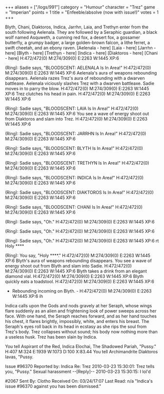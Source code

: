 +++
aliases = ["/logs/991"]
category = "Humour"
character = "Trez"
game = "Imperian"
points = 1
title = "Enfeeble/absolve (now with issue!)"
votes = 1
+++

Blyth, Chani, Diaktoros, Indica, Jarrhn, Laia, and Trethyn enter from the south following Aelenala.
They are followed by a Seraphic guardian, a black wolf named Asquweth, a cunning red fox, a desert fox, a gossamer butterfly, a grumpy badger, a large golden-brown falcon, a lithe ferret, a swift cheetah, and an ebony raven.
[Aelenala - here]
[Laia - here]
[Jarrhn - here]
[Blyth - here]
[Trethyn - here]
[Indica - here]
[Diaktoros - here]
[Chani - here]
H:472/472(0) M:274/309(0) E:2263 W:1445 XP:6 <eb bd> 

(Ring): Sadie says, "BLOODSCENT: AELENALA Is In Area!"
H:472/472(0) M:274/309(0) E:2263 W:1445 XP:6 <eb bd> 
Aelenala's aura of weapons rebounding disappears.
Aelenala razes Trez's aura of rebounding with a dwarven battleaxe.
Aelenala viciously slashes Trez with a dwarven battleaxe.
Sadie moves in to parry the blow.
H:472/472(0) M:274/309(0) E:2263 W:1445 XP:6 <eb bd> 
Trez clutches his head in pain.
H:472/472(0) M:274/309(0) E:2263 W:1445 XP:6 <eb bd> 

(Ring): Sadie says, "BLOODSCENT: LAIA Is In Area!"
H:472/472(0) M:274/309(0) E:2263 W:1445 XP:6 <eb bd> 
You see a wave of energy shoot out from Diaktoros and slam into Trez.
H:472/472(0) M:274/309(0) E:2263 W:1445 XP:6 <eb bd> 

(Ring): Sadie says, "BLOODSCENT: JARRHN Is In Area!"
H:472/472(0) M:274/309(0) E:2263 W:1445 XP:6 <eb bd> 

(Ring): Sadie says, "BLOODSCENT: BLYTH Is In Area!"
H:472/472(0) M:274/309(0) E:2263 W:1445 XP:6 <eb bd> 

(Ring): Sadie says, "BLOODSCENT: TRETHYN Is In Area!"
H:472/472(0) M:274/309(0) E:2263 W:1445 XP:6 <eb bd> 

(Ring): Sadie says, "BLOODSCENT: INDICA Is In Area!"
H:472/472(0) M:274/309(0) E:2263 W:1445 XP:6 <eb bd> 

(Ring): Sadie says, "BLOODSCENT: DIAKTOROS Is In Area!"
H:472/472(0) M:274/309(0) E:2263 W:1445 XP:6 <eb bd> 

(Ring): Sadie says, "BLOODSCENT: CHANI Is In Area!"
H:472/472(0) M:274/309(0) E:2263 W:1445 XP:6 <eb bd> 

(Ring): Sadie says, "Oh."
H:472/472(0) M:274/309(0) E:2263 W:1445 XP:6 <eb bd> 

(Ring): Sadie says, "Oh."
H:472/472(0) M:274/309(0) E:2263 W:1445 XP:6 <eb bd> 

(Ring): Sadie says, "Oh."
H:472/472(0) M:274/309(0) E:2263 W:1445 XP:6 <eb bd> rt Holy ****

(Ring): You say, "Holy ****."
H:472/472(0) M:274/309(0) E:2263 W:1445 XP:6 <eb bd> 
Blyth's aura of weapons rebounding disappears.
You see a wave of energy shoot out from Blyth and slam into Sadie.
H:472/472(0) M:274/309(0) E:2263 W:1445 XP:6 <eb bd> 
Blyth takes a drink from an elegant diamond vial.
H:472/472(0) M:274/309(0) E:2263 W:1445 XP:6 <eb bd> 
Blyth quickly eats a toadstool.
H:472/472(0) M:274/309(0) E:2263 W:1445 XP:6 <eb bd> 
- Rebounding incoming on Blyth. -
H:472/472(0) M:274/309(0) E:2263 W:1445 XP:6 <eb bd> ih

Indica calls upon the Gods and nods gravely at her Seraph, whose wings flare suddenly as an alien and frightening look of power sweeps across her face. With one hand, the Seraph reaches forward, and as her hand touches his chest, it flares brightly, impossibly, white, and enters his breast. The Seraph's eyes roll back in its head in ecstasy as she rips the soul from Trez's body. Trez collapses without sound; his body now nothing more than a useless husk.
Trez has been slain by Indica.

You tell Aspirant of the Red, Indica Elochai, The Shadowed Pariah, "Pussy."
H:407 M:324 E:1939 W:1073 <eb> <db> D:100 X:83.44
You tell Archimandrite Diaktoros Iavas, "Pussy.

Issue #96370   Reported by: Indica    Re: Trez
2010-03-23 15:30:01: 
Trez tells you, "Pussy." Sexual harassment
--[Reply]--
2010-03-23 15:30:15: 
I lol'd

#2067  Sent By: Clotho  Received On: 03/24/17:07  Last Read: n/a
"Indica's issue #96370 against you has been dismissed."